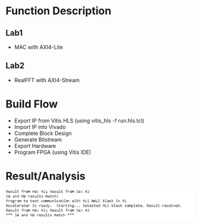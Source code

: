 # Function Description
## Lab1
* MAC with AXI4-Lite
## Lab2
* RealFFT with AXI4-Stream
# Build Flow
* Export IP from Vitis HLS (using vitis_hls -f run.hls.tcl)
* Import IP into Vivado
* Complete Block Design
* Generate Bitstream
* Export Hardware
* Program FPGA (using Vitis IDE)
# Result/Analysis
![Image](https://github.com/wdb870914NYCU/HLS/blob/main/%20Result%20Example.png)

